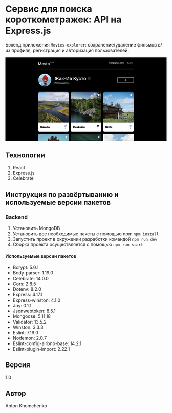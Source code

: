 # **Сервис для поиска короткометражек: API на Express.js**
Бэкенд приложения `Movies-explorer`: сохранение/удаление фильмов в/из профиля, регистрация и авторизация пользователей. 

![Проект Movies-explorer-api](https://github.com/khomch/react-mesto-api-full/blob/main/readme/mesto-index.jpg?raw=true)

## Технологии
1. React
2. Express.js
3. Сelebrate

## Инструкция по развёртыванию и используемые версии пакетов

### Backend
1. Установить MongoDB
2. Установить все необходимые пакеты с помощью npm `npm install`
3. Запустить проект в окружении разработки командой `npm run dev`
4. Сборка проекта осуществляется с помощью `npm run start`

#### Используемые версии пакетов
* Bcrypt: 5.0.1
* Body-parser: 1.19.0
* Celebrate: 14.0.0
* Cors: 2.8.5
* Dotenv: 8.2.0
* Express: 4.17.1
* Express-winston: 4.1.0
* Joy: 0.1.1
* Jsonwebtoken: 8.5.1
* Mongoose: 5.11.18
* Validator: 13.5.2
* Winston: 3.3.3
* Eslint: 7.19.0
* Nodemon: 2.0.7
* Eslint-config-airbnb-base: 14.2.1
* Eslint-plugin-import: 2.22.1

## Версия
1.0

## Автор
Anton Khomchenko


